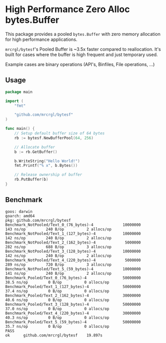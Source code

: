 # High Performance Zero Alloc bytes.Buffer

This package provides a pooled `bytes.Buffer` with zero memory
allocation for high performance applications.

`mrcrgl/bytesf`'s Pooled Buffer is ~3.5x faster compared to reallocation.
It's built for cases where the buffer is high frequent and just
temporary used.

Example cases are binary operations (API's, Binfiles, File operations, ...)

## Usage

```go
package main

import (
	"fmt"

	"github.com/mrcrgl/bytesf"
)

func main() {
	// Setup default buffer size of 64 bytes
	rb := bytesf.NewBufferPool(64, 256)

	// Allocate buffer
	b := rb.GetBuffer()

	b.WriteString("Hello World!")
	fmt.Printf("% x", b.Bytes())

	// Release ownership of buffer
	rb.PutBuffer(b)
}
```

## Benchmark

```
goos: darwin
goarch: amd64
pkg: github.com/mrcrgl/bytesf
Benchmark_NotPooled/Text_0_(76_bytes)-4         	10000000	       143 ns/op	     240 B/op	       2 allocs/op
Benchmark_NotPooled/Text_1_(127_bytes)-4        	10000000	       142 ns/op	     240 B/op	       2 allocs/op
Benchmark_NotPooled/Text_2_(162_bytes)-4        	 5000000	       282 ns/op	     688 B/op	       3 allocs/op
Benchmark_NotPooled/Text_3_(128_bytes)-4        	10000000	       142 ns/op	     240 B/op	       2 allocs/op
Benchmark_NotPooled/Text_4_(220_bytes)-4        	 5000000	       289 ns/op	     720 B/op	       3 allocs/op
Benchmark_NotPooled/Text_5_(59_bytes)-4         	10000000	       141 ns/op	     240 B/op	       2 allocs/op
Benchmark_Pooled/Text_0_(76_bytes)-4            	50000000	        38.5 ns/op	       0 B/op	       0 allocs/op
Benchmark_Pooled/Text_1_(127_bytes)-4           	50000000	        37.4 ns/op	       0 B/op	       0 allocs/op
Benchmark_Pooled/Text_2_(162_bytes)-4           	30000000	        40.6 ns/op	       0 B/op	       0 allocs/op
Benchmark_Pooled/Text_3_(128_bytes)-4           	50000000	        37.0 ns/op	       0 B/op	       0 allocs/op
Benchmark_Pooled/Text_4_(220_bytes)-4           	30000000	        40.3 ns/op	       0 B/op	       0 allocs/op
Benchmark_Pooled/Text_5_(59_bytes)-4            	50000000	        35.7 ns/op	       0 B/op	       0 allocs/op
PASS
ok  	github.com/mrcrgl/bytesf	19.897s
```